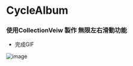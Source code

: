 # CycleAlbum

### 使用CollectionVeiw 製作 無限左右滑動功能


- 完成GIF 

![image](https://github.com/alangprs/CycleAlbum/blob/main/DemoImage/Simulator%20Screen%20Recording%20-%20iPhone%2013%20Pro%20-%202021-12-13%20at%2010.21.11.gif)
